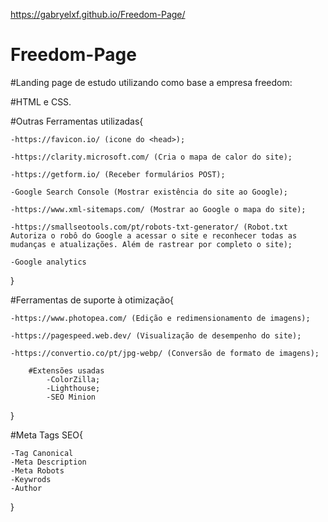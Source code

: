 https://gabryelxf.github.io/Freedom-Page/

# Freedom-Page
#Landing page de estudo utilizando como base a empresa freedom:

#HTML e CSS.




#Outras Ferramentas utilizadas{

    -https://favicon.io/ (icone do <head>);
  
    -https://clarity.microsoft.com/ (Cria o mapa de calor do site);
  
    -https://getform.io/ (Receber formulários POST);

    -Google Search Console (Mostrar existência do site ao Google);

    -https://www.xml-sitemaps.com/ (Mostrar ao Google o mapa do site);

    -https://smallseotools.com/pt/robots-txt-generator/ (Robot.txt Autoriza o robô do Google a acessar o site e reconhecer todas as mudanças e atualizações. Além de rastrear por completo o site);

    -Google analytics

}

#Ferramentas de suporte à otimização{

    -https://www.photopea.com/ (Edição e redimensionamento de imagens);

    -https://pagespeed.web.dev/ (Visualização de desempenho do site);

    -https://convertio.co/pt/jpg-webp/ (Conversão de formato de imagens);
    
        #Extensões usadas
            -ColorZilla; 
            -Lighthouse;
            -SEO Minion

}


#Meta Tags SEO{

    -Tag Canonical
    -Meta Description
    -Meta Robots
    -Keywrods
    -Author

}
